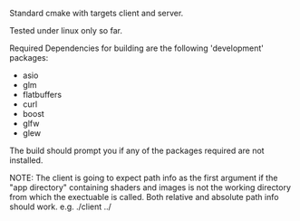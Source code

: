 Standard cmake with targets client and server.

Tested under linux only so far.

Required Dependencies for building are the following 'development' packages:
- asio
- glm
- flatbuffers
- curl
- boost
- glfw
- glew

The build should prompt you if any of the packages required are not installed.

NOTE: 
The client is going to expect path info as the first argument 
if the "app directory" containing shaders and images is not the working directory from which the exectuable is called.
Both relative and absolute path info should work.
e.g. ./client ../
